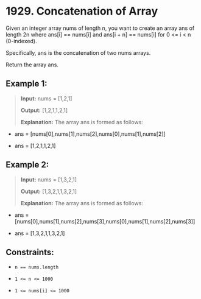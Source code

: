 # 1929. Concatenation of Array

Given an integer array nums of length n, you want to create an array ans of length 2n
where ans[i] == nums[i] and ans[i + n] == nums[i] for 0 <= i < n (0-indexed).

Specifically, ans is the concatenation of two nums arrays.

Return the array ans.

## Example 1:

> **Input:** nums = [1,2,1]
>
> **Output:** [1,2,1,1,2,1]
>
> **Explanation:** The array ans is formed as follows:

- ans = [nums[0],nums[1],nums[2],nums[0],nums[1],nums[2]]

- ans = [1,2,1,1,2,1]

## Example 2:

> **Input:** nums = [1,3,2,1]
>
> **Output:** [1,3,2,1,1,3,2,1]
>
> **Explanation:** The array ans is formed as follows:

- ans = [nums[0],nums[1],nums[2],nums[3],nums[0],nums[1],nums[2],nums[3]]

- ans = [1,3,2,1,1,3,2,1]

## Constraints:

- `n == nums.length`

- `1 <= n <= 1000`

- `1 <= nums[i] <= 1000`
